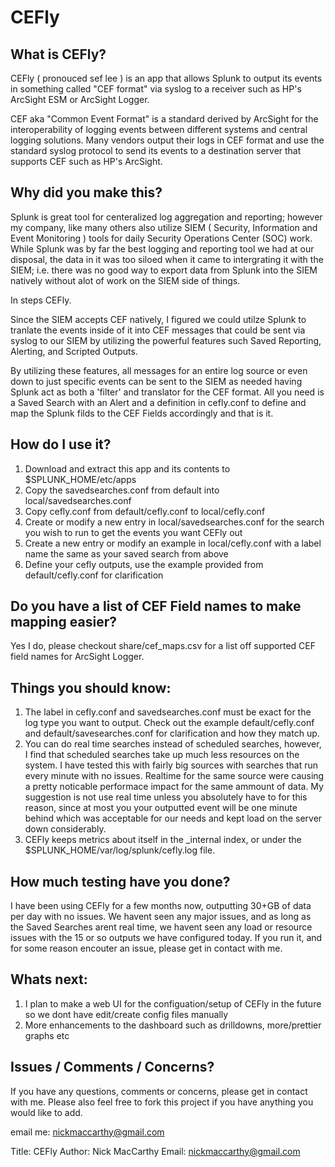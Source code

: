 # CEFly #

What is CEFly?
------------------------------------

CEFly ( pronouced sef lee ) is an app that allows Splunk to output its events in something called "CEF format" via syslog to a receiver such as HP's ArcSight ESM or ArcSight Logger.

CEF aka "Common Event Format" is a standard derived by ArcSight for the interoperability of logging events between different systems and central logging solutions.  Many vendors output their logs in CEF format and use the standard syslog protocol to send its events to a destination server that supports CEF such as HP's ArcSight. 

Why did you make this?
------------------------------------


Splunk is great tool for centeralized log aggregation and reporting; however my company, like many others also utilize SIEM ( Security, Information and Event Monitoring ) tools for daily Security Operations Center (SOC) work.  While Splunk was by far the best logging and reporting tool we had at our disposal, the data in it was too siloed when it came to intergrating it with the SIEM; i.e. there was no good way to export data from Splunk into the SIEM natively without alot of work on the SIEM side of things.  

In steps CEFly.  

Since the SIEM accepts CEF natively, I figured we could utilze Splunk to tranlate the events inside of it into CEF messages that could be sent via syslog to our SIEM by utilizing the powerful features such Saved Reporting, Alerting, and Scripted Outputs. 

By utilizing these features, all messages for an entire log source or even down to just specific events can be sent to the SIEM as needed having Splunk act as both a 'filter' and translator for the CEF format.  All you need is a Saved Search with an Alert and a definition in cefly.conf to define and map the Splunk filds to the CEF Fields accordingly and that is it.


How do I use it?
------------------------------------

1. Download and extract this app and its contents to $SPLUNK_HOME/etc/apps
2. Copy the savedsearches.conf from default into local/savedsearches.conf
3. Copy cefly.conf from default/cefly.conf to local/cefly.conf
4. Create or modify a new entry in local/savedsearches.conf for the search you wish to run to get the events you want CEFly out
5. Create a new entry or modify an example in local/cefly.conf with a label name the same as your saved search from above
6. Define your cefly outputs, use the example provided from default/cefly.conf for clarification

Do you have a list of CEF Field names to make mapping easier?
-----------------------------------

Yes I do, please checkout share/cef_maps.csv for a list off supported CEF field names for ArcSight Logger.

Things you should know:
------------------------------------

1. The label in cefly.conf and savedsearches.conf  must be exact for the log type you want to output.  Check out the example default/cefly.conf and default/savesearches.conf for clarification and how they match up.
2. You can do real time searches instead of scheduled searches, however, I find that scheduled searches take up much less resources on the system.  I have tested this with fairly big sources with searches that run every minute with no issues.  Realtime for the same source were causing a pretty noticable performace impact for the same ammount of data.  My suggestion is not use real time unless you absolutely have to for this reason, since at most you your outputted event will be one minute behind which was acceptable for our needs and kept load on the server down considerably.
3. CEFly keeps metrics about itself in the _internal index, or under the $SPLUNK_HOME/var/log/splunk/cefly.log file.

How much testing have you done?
------------------------------------

I have been using CEFly for a few months now, outputting 30+GB of data per day with no issues.  We havent seen any major issues, and as long as the Saved Searches arent real time, we havent seen any load or resource issues with the 15 or so outputs we have configured today.  If you run it, and for some reason encouter an issue, please get in contact with me.

Whats next:
------------------------------------

1. I plan to make a web UI for the configuation/setup of CEFly in the future so we dont have edit/create config files manually
2. More enhancements to the dashboard such as drilldowns, more/prettier graphs etc



Issues / Comments / Concerns?
------------------------------------

If you have any questions, comments or concerns, please get in contact with me.  Please also feel free to fork this project if you have anything you would like to add.

email me: nickmaccarthy@gmail.com


Title: CEFly
Author: Nick MacCarthy
Email: nickmaccarthy@gmail.com
